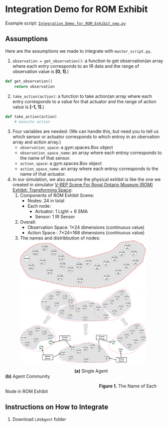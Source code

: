 # Integration Demo for ROM Exhibit
Example script: [`Integration_Demo_for_ROM_Exhibit_new.py`](https://github.com/UWaterloo-ASL/LAS_Gym/blob/master/Integration_Demo_for_ROM_Exhibit_new.py)

## Assumptions
Here are the assumptions we made to integrate with `master_script.py`.
1. `observation = get_observation()`: a function to get observation(an array where each entry corresponds to an IR data and the range of observation value is **[0, 1]**.) 
```python
def get_observation()
    return observation
```
2. `take_action(action)`: a function to take action(an array where each entry corresponds to a value for that actuator and the range of action value is **[-1, 1]**.)
```python
def take_action(action)
    # execute action
```
3. Four variables are needed: (We can handle this, but need you to tell us which sensor or actuator corresponds to which entroy in an obervation array and action array.)
   * `observation_space`: a gym.spaces.Box object
   * `observation_space_name`: an array where each entroy corresponds to the name of that sensor.
   * `action_space`: a gym.spaces.Box object
   * `action_space_name`: an array where each entroy corresponds to the name of that actuator.
4. In our simulation, we also assume the physical exhibit is like the one we created in simulator [V-REP Scene For Royal Ontario Museum (ROM) Exhibit: Transforming Space](https://github.com/UWaterloo-ASL/LAS_Gym/tree/master/LAS-Scenes#v-rep-scene-for-royal-ontario-museum-rom-exhibit-transforming-space):
   1. Components of ROM Exhibit Scene:
      * Nodes: 24 in total
      * Each node:
         * Actuator: 1 Light + 6 SMA
         * Sensor: 1 IR Sensor
   2. Overall:
      * Observation Space: 1×24 dimensions (continuous value)
      * Action Space : 7×24=168 dimensions (continuous value)
   3. The names and distribbution of nodes:
&nbsp; &nbsp; &nbsp; &nbsp; <img src="https://github.com/UWaterloo-ASL/LAS_Gym/blob/master/InitialDesignIdeas/ROM_Exhibit/Single_Giant_Agent.png" width="400"  />     &nbsp;  <img src="https://github.com/UWaterloo-ASL/LAS_Gym/blob/master/InitialDesignIdeas/ROM_Exhibit/Agent_Community_Partition.png" width="400"  /> 

&nbsp; &nbsp; &nbsp; &nbsp; &nbsp; &nbsp; &nbsp; &nbsp; &nbsp; &nbsp; &nbsp; &nbsp; &nbsp; &nbsp; &nbsp; &nbsp; &nbsp; &nbsp; &nbsp; &nbsp; &nbsp; &nbsp; &nbsp; &nbsp;  &nbsp; &nbsp; &nbsp; &nbsp; **(a)** Single Agent &nbsp; &nbsp; &nbsp; &nbsp; &nbsp; &nbsp; &nbsp; &nbsp; &nbsp; &nbsp; &nbsp; &nbsp; &nbsp; &nbsp; &nbsp; &nbsp; &nbsp; &nbsp; &nbsp; &nbsp; **(b)** Agent Community

&nbsp; &nbsp; &nbsp; &nbsp; &nbsp; &nbsp; &nbsp; &nbsp; &nbsp; &nbsp; &nbsp; &nbsp; &nbsp; &nbsp; &nbsp; &nbsp; &nbsp; &nbsp; &nbsp; &nbsp; &nbsp; &nbsp; &nbsp; &nbsp; &nbsp; &nbsp; &nbsp; &nbsp; &nbsp; &nbsp; &nbsp; &nbsp; &nbsp; &nbsp; &nbsp; &nbsp; &nbsp; &nbsp; **Figure 1.** The Name of Each Node in ROM Exhibit

## Instructions on How to Integrate
1. Download `LASAgent` folder

